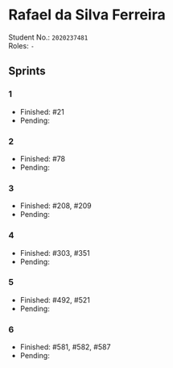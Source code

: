 # Rafael da Silva Ferreira

Student No.: `2020237481`  
Roles: `-` 

## Sprints

### 1

* Finished: #21
* Pending:

### 2

* Finished: #78
* Pending:

### 3

* Finished: #208, #209
* Pending:

### 4

* Finished: #303, #351
* Pending:

### 5

* Finished: #492, #521
* Pending:

### 6

* Finished: #581, #582, #587
* Pending:

